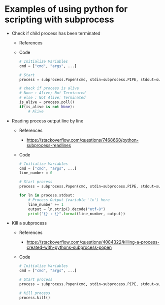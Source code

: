 # Examples of using python for scripting with subprocess

- Check if child process has been terminated
    - References

    - Code
        ```python
        # Initialize Variables
        cmd = ["cmd", "args", ...]

        # Start
        process = subprocess.Popen(cmd, stdin=subprocess.PIPE, stdout=subprocess.PIPE)

        # check if process is alive
        # None : Alive; Not Terminated
        # else : Not Alive; Terminated
        is_alive = process.poll()
        if(is_alive is not None):
            # Alive
        ```	

- Reading process output line by line
    - References
        + https://stackoverflow.com/questions/7468668/python-subprocess-readlines

    - Code
        ```python
        # Initialize Variables
        cmd = ["cmd", "args", ...]
        line_number = 0

        # Start process
        process = subprocess.Popen(cmd, stdin=subprocess.PIPE, stdout=subprocess.PIPE)

        for ln in process.stdout:
            # Process Output (variable 'ln') here 
            line_number += 1
            output = ln.strip().decode("utf-8")
            print("{} : {}".format(line_number, output))
        ```

- Kill a subprocess
    - References
        + https://stackoverflow.com/questions/4084322/killing-a-process-created-with-pythons-subprocess-popen

    - Code
        ```python
        # Initialize Variables
        cmd = ["cmd", "args", ...]

        # Start process
        process = subprocess.Popen(cmd, stdin=subprocess.PIPE, stdout=subprocess.PIPE

        # Kill process
        process.kill()
        ```

